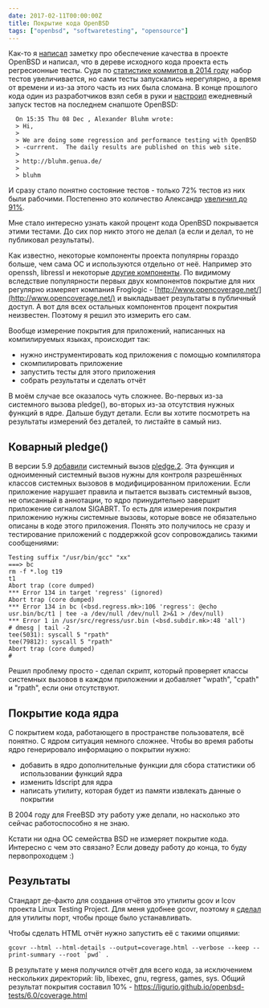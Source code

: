 ```yaml
---
date: 2017-02-11T00:00:00Z
title: Покрытие кода OpenBSD
tags: ["openbsd", "softwaretesting", "opensource"]
---
```


Как-то я
[написал](https://bronevichok.ru/blog/2014/05/23/quality-of-openbsd.html)
заметку про обеспечение качества в проекте OpenBSD и написал, что в дереве
исходного кода проекта есть регресионные тесты. Судя по [статистике коммитов в
2014
году](https://bronevichok.ru/blog/2015/02/05/openbsd-2014-by-the-numbers.html)
набор тестов увеличивается, но сами тесты запускались нерегулярно, а время от
времени и из-за этого часть из них была сломана. В конце прошлого кода один из
разработчиков взял себя в руки и
[настроил](http://openbsd-archive.7691.n7.nabble.com/openbsd-test-results-td309513.html)
ежедневный запуск тестов на последнем снапшоте OpenBSD:

	  On 15:35 Thu 08 Dec , Alexander Bluhm wrote:
	  > Hi,
	  > 
	  > We are doing some regression and performance testing with OpenBSD
	  > -currrent.  The daily results are published on this web site.
	  > 
	  > http://bluhm.genua.de/
	  > 
	  > bluhm

И сразу стало понятно состояние тестов - только 72% тестов из них были
рабочими.  Постепенно это количество Александр [увеличил до
91%](http://bluhm.genua.de/regress/results/regress.html).

Мне стало интересно узнать какой процент кода OpenBSD покрывается этими
тестами. До сих пор никто этого не делал (а если и делал, то не публиковал
результаты).

Как известно, некоторые компоненты проекта популярны гораздо больше,
чем сама ОС и используются отдельно от неё. Например это openssh, libressl и
некоторые [другие компоненты](http://www.openbsd.org/innovations.html). По
видимому вследствие популярности первых двух компонентов покрытие для них
регулярно измеряет компания Froglogic -
[http://www.opencoverage.net/](http://www.opencoverage.net/) и выкладывает
результаты в публичный доступ. А вот для всех остальных компонентов процент
покрытия неизвестен. Поэтому я решил это измерить его сам.

Вообще измерение покрытия для приложений, написанных на компилируемых языках,
происходит так:

- нужно инструментировать код приложения с помощью компилятора
- скомпилировать приложение
- запустить тесты для этого приложения
- собрать результаты и сделать отчёт

В моём случае все оказалось чуть сложнее. Во-первых из-за системного вызова
pledge(), во-вторых из-за отсутствия нужных функций в ядре. Дальше будут
детали. Если вы хотите посмотреть на результаты измерений без деталей, то
листайте в самый низ.

## Коварный pledge()

В версии 5.9
[добавили](https://bronevichok.ru/blog/2016/07/14/pledge-bindings/) системный
вызов [pledge.2](http://man.openbsd.org/OpenBSD-current/man2/pledge.2). Эта
функция и одноименный системный вызов нужны для контроля разрешённых классов
системных вызовов в модифицированном приложении. Если приложение нарушает
правила и пытается вызвать системный вызов, не описанный в аннотации, то ядро
принудительно завершит приложение сигналом SIGABRT.
То есть для измерения покрытия приложению нужны системные вызовы, которые вовсе
не обязательно описаны в коде этого приложения. Понять это получилось не сразу
и тестирование приложений с поддержкой gcov сопровождались такими сообщениями:

```
Testing suffix "/usr/bin/gcc" "xx"
===> bc
rm -f *.log t19
t1
Abort trap (core dumped)
*** Error 134 in target 'regress' (ignored)
Abort trap (core dumped)
*** Error 134 in bc (<bsd.regress.mk>:106 'regress': @echo usr.bin/bc/t1 | tee -a /dev/null /dev/null 2>&1 > /dev/null)
*** Error 1 in /usr/src/regress/usr.bin (<bsd.subdir.mk>:48 'all')
# dmesg | tail -2
tee(5031): syscall 5 "rpath"
tee(79812): syscall 5 "rpath"
Abort trap (core dumped)
#
```

Решил проблему просто - сделал скрипт, который проверяет классы системных
вызовов в каждом приложении и добавляет "wpath", "cpath" и "rpath", если они
отсутствуют.


## Покрытие кода ядра

С покрытием кода, работающего в пространстве пользователя, всё понятно. С
ядром ситуация немного сложнее. Чтобы во время работы ядро генерировало
информацию о покрытии нужно:

- добавить в ядро дополнительные функции для сбора статистики об использовании
функций ядра
- изменить ldscript для ядра
- написать утилиту, которая будет из памяти извлекать данные о покрытии

В 2004 году для FreeBSD эту работу уже делали, но насколько это сейчас
работоспособно я не знаю.

Кстати ни одна ОС семейства BSD не измеряет покрытие кода. Интересно с чем это
связано? Если доведу работу до конца, то буду первопроходцем :)


## Результаты

Стандарт де-факто для создания отчётов это утилиты gcov и lcov проекта Linux
Testing Project.  Для меня удобнее gcovr, поэтому я
[сделал](http://openbsd-archive.7691.n7.nabble.com/NEW-devel-gcovr-td309523.html)
для утилиты порт, чтобы проще было устанавливать.

Чтобы сделать HTML отчёт нужно запустить её с такими опциями:
```
gcovr --html --html-details --output=coverage.html --verbose --keep --print-summary --root `pwd` .
```

В результате у меня получился отчёт для всего кода, за исключением нескольких
директорий: lib, libexec, gnu, regress, games, sys. Общий результат покрытия
составил 10% - https://ligurio.github.io/openbsd-tests/6.0/coverage.html

<!--<blockquote class="twitter-tweet" data-lang="ru"><p lang="en" dir="ltr">OpenBSD 6.0 userspace code coverage is about 10% <a href="https://t.co/mHq3BERbrZ">https://t.co/mHq3BERbrZ</a> // CC: <a href="https://twitter.com/genuanews">@genuanews</a></p>&mdash; Sergey Bronnikov (@estet) <a href="https://twitter.com/estet/status/822004102037176320">19 января 2017 г.</a></blockquote>
<script async src="//platform.twitter.com/widgets.js" charset="utf-8"></script>-->
